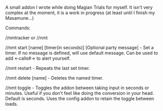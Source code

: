 A small addon I wrote while doing Magian Trials for myself.  It isn't very complex at the moment, it is a work in progress (at least until I finish my Masamune...)



Commands:

//nmtracker or //nmt

//nmt start [name] [timer(in seconds)] [Optional party message] - Set a timer.  If no message is defined, will use default message.  Can be used to add <-calls#-> to alert yourself.

//nmt restart - Repeats the last set timer.

//nmt delete [name] - Deletes the named timer.

//nmt toggle - Toggles the addon between taking input in seconds or minutes.  Useful if you don't feel like doing the conversion in your head.  Default is seconds.  Uses the config addon to retain the toggle between loads.